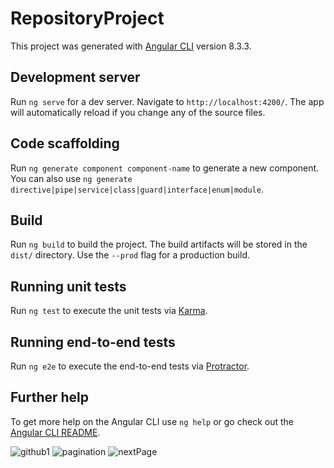 # RepositoryProject

This project was generated with [Angular CLI](https://github.com/angular/angular-cli) version 8.3.3.

## Development server

Run `ng serve` for a dev server. Navigate to `http://localhost:4200/`. The app will automatically reload if you change any of the source files.

## Code scaffolding

Run `ng generate component component-name` to generate a new component. You can also use `ng generate directive|pipe|service|class|guard|interface|enum|module`.

## Build

Run `ng build` to build the project. The build artifacts will be stored in the `dist/` directory. Use the `--prod` flag for a production build.

## Running unit tests

Run `ng test` to execute the unit tests via [Karma](https://karma-runner.github.io).

## Running end-to-end tests

Run `ng e2e` to execute the end-to-end tests via [Protractor](http://www.protractortest.org/).

## Further help

To get more help on the Angular CLI use `ng help` or go check out the [Angular CLI README](https://github.com/angular/angular-cli/blob/master/README.md).

![github1](https://user-images.githubusercontent.com/38638726/69561256-5cdd7e80-0fad-11ea-9c72-040b9ab06bff.PNG)
![pagination](https://user-images.githubusercontent.com/38638726/69561313-77175c80-0fad-11ea-8038-3f43c45c7193.PNG)
![nextPage](https://user-images.githubusercontent.com/38638726/69561342-81d1f180-0fad-11ea-8c03-49d9bc84beda.PNG)
